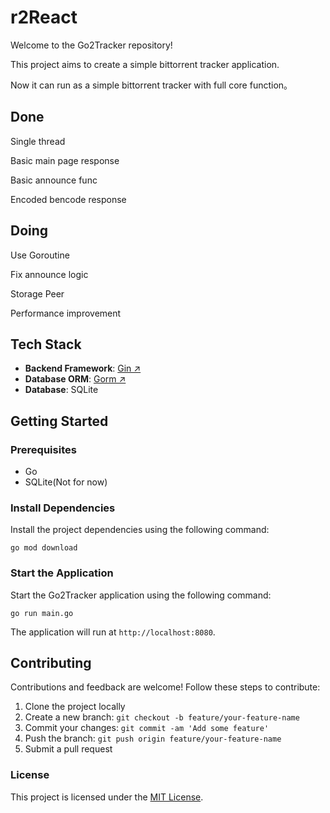 # r2React

Welcome to the Go2Tracker repository! 

This project aims to create a simple bittorrent tracker application.

Now it can run as a simple bittorrent tracker with full core function。 

## Done 

Single thread

Basic main page response

Basic announce func

Encoded bencode response

## Doing

Use Goroutine

Fix announce logic

Storage Peer

Performance improvement

## Tech Stack

- **Backend Framework**: [Gin ↗](https://github.com/gin-gonic/gin)
- **Database ORM**: [Gorm ↗](https://github.com/go-gorm/gorm)
- **Database**: SQLite

## Getting Started

### Prerequisites

- Go
- SQLite(Not for now)

### Install Dependencies

Install the project dependencies using the following command:

```shell
go mod download
```

### Start the Application

Start the Go2Tracker application using the following command:

```shell
go run main.go
```

The application will run at `http://localhost:8080`.

## Contributing

Contributions and feedback are welcome! Follow these steps to contribute:

1. Clone the project locally
2. Create a new branch: `git checkout -b feature/your-feature-name`
3. Commit your changes: `git commit -am 'Add some feature'`
4. Push the branch: `git push origin feature/your-feature-name`
5. Submit a pull request

### License

This project is licensed under the [MIT License](LICENSE).